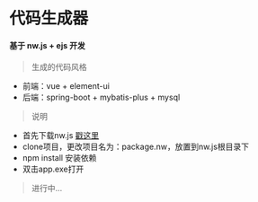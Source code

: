 # 代码生成器

#### 基于 nw.js + ejs 开发

> 生成的代码风格
* 前端：vue + element-ui
* 后端：spring-boot + mybatis-plus + mysql

> 说明
* 首先下载nw.js [戳这里](https://nwjs.org.cn/download.html)
* clone项目，更改项目名为：package.nw，放置到nw.js根目录下
* npm install 安装依赖
* 双击app.exe打开

> 进行中...

